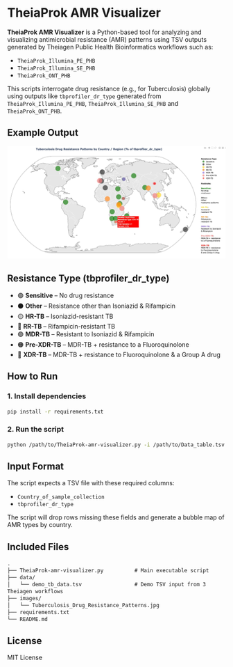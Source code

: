 # TheiaProk AMR Visualizer

**TheiaProk AMR Visualizer** is a Python-based tool for analyzing and visualizing antimicrobial resistance (AMR) patterns using TSV outputs generated by Theiagen Public Health Bioinformatics workflows such as:

- `TheiaProk_Illumina_PE_PHB`
- `TheiaProk_Illumina_SE_PHB`
- `TheiaProk_ONT_PHB`

This scripts interrogate drug resistance  (e.g., for Tuberculosis) globally using outputs like `tbprofiler_dr_type` generated from `TheiaProk_Illumina_PE_PHB`,  `TheiaProk_Illumina_SE_PHB` and `TheiaProk_ONT_PHB`.

## Example Output

![Tuberculosis Drug Resistance Patterns](images/Tuberculosis_Drug_Resistance_Patterns.jpg)

## Resistance Type (tbprofiler_dr_type)

- 🟢 **Sensitive** – No drug resistance  
- ⚫ **Other** – Resistance other than Isoniazid & Rifampicin   
- 🟡 **HR-TB** – Isoniazid-resistant TB  
- 🔵 **RR-TB** – Rifampicin-resistant TB  
- 🟣 **MDR-TB** – Resistant to Isoniazid & Rifampicin  
- 🟠 **Pre-XDR-TB** – MDR-TB + resistance to a Fluoroquinolone  
- 🔴 **XDR-TB** – MDR-TB + resistance to Fluoroquinolone & a Group A drug  

## How to Run

### 1. Install dependencies
```bash
pip install -r requirements.txt
```

### 2. Run the script
```bash
python /path/to/TheiaProk-amr-visualizer.py -i /path/to/Data_table.tsv
```

## Input Format

The script expects a TSV file with these required columns:
- `Country_of_sample_collection`
- `tbprofiler_dr_type`

The script will drop rows missing these fields and generate a bubble map of AMR types by country.

## Included Files

```
.
├── TheiaProk-amr-visualizer.py          # Main executable script
├── data/
│   └── demo_tb_data.tsv                 # Demo TSV input from 3 Theiagen workflows
├── images/
│   └── Tuberculosis_Drug_Resistance_Patterns.jpg
├── requirements.txt
└── README.md
```

## License

MIT License
